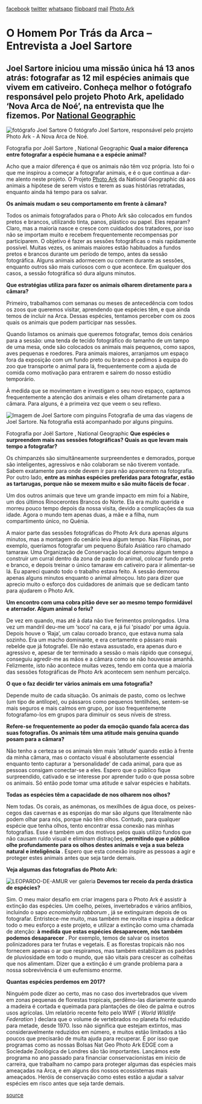 [facebook](https://www.facebook.com/sharer/sharer.php?u=https%3A%2F%2Fwww.natgeo.pt%2Fphoto-ark%2Fo-homem-por-tras-da-arca-entrevista-a-joel-sartore) [twitter](https://twitter.com/share?url=https%3A%2F%2Fwww.natgeo.pt%2Fphoto-ark%2Fo-homem-por-tras-da-arca-entrevista-a-joel-sartore&via=natgeo&text=O%20Homem%20Por%20Tr%C3%A1s%20da%20Arca%20%E2%80%93%20Entrevista%20a%20Joel%20Sartore) [whatsapp](https://web.whatsapp.com/send?text=https%3A%2F%2Fwww.natgeo.pt%2Fphoto-ark%2Fo-homem-por-tras-da-arca-entrevista-a-joel-sartore) [flipboard](https://share.flipboard.com/bookmarklet/popout?v=2&title=O%20Homem%20Por%20Tr%C3%A1s%20da%20Arca%20%E2%80%93%20Entrevista%20a%20Joel%20Sartore&url=https%3A%2F%2Fwww.natgeo.pt%2Fphoto-ark%2Fo-homem-por-tras-da-arca-entrevista-a-joel-sartore) [mail](mailto:?subject=NatGeo&body=https%3A%2F%2Fwww.natgeo.pt%2Fphoto-ark%2Fo-homem-por-tras-da-arca-entrevista-a-joel-sartore%20-%20O%20Homem%20Por%20Tr%C3%A1s%20da%20Arca%20%E2%80%93%20Entrevista%20a%20Joel%20Sartore) [Photo Ark](https://www.natgeo.pt/photoark) 
# O Homem Por Trás da Arca – Entrevista a Joel Sartore 
## Joel Sartore iniciou uma missão única há 13 anos atrás: fotografar as 12 mil espécies animais que vivem em cativeiro. Conheça melhor o fotógrafo responsável pelo projeto Photo Ark, apelidado ‘Nova Arca de Noé’, na entrevista que lhe fizemos. Por [National Geographic](https://www.natgeo.pt/autor/national-geographic) 
![fotógrafo Joel Sartore](img/files_styles_image_00_public_joel_0headshot_0_large.jpg)
O fotógrafo Joel Sartore, responsável pelo projeto Photo Ark - A Nova Arca de Noé. 

Fotografia por Joël Sartore , National Geographic **Qual a maior diferença entre fotografar a espécie humana e a espécie animal?** 

Acho que a maior diferença é que os animais não têm voz própria. Isto foi o que me inspirou a começar a fotografar animais, e é o que continua a dar-me alento neste projeto. O Projeto [Photo Ark](https://www.natgeo.pt/photoark) da National Geographic dá aos animais a hipótese de serem vistos e terem as suas histórias retratadas, enquanto ainda há tempo para os salvar. 

**Os animais mudam o seu comportamento em frente à câmara?** 

Todos os animais fotografados para o Photo Ark são colocados em fundos pretos e brancos, utilizando tinta, panos, plástico ou papel. Eles reparam? Claro, mas a maioria nasce e cresce com cuidados dos tratadores, por isso não se importam muito e recebem frequentemente recompensas por participarem. O objetivo é fazer as sessões fotográficas o mais rapidamente possível. Muitas vezes, os animais maiores estão habituados a fundos pretos e brancos durante um período de tempo, antes da sessão fotográfica. Alguns animais adormecem ou comem durante as sessões, enquanto outros são mais curiosos com o que acontece. Em qualquer dos casos, a sessão fotográfica só dura alguns minutos. 

**Que estratégias utiliza para fazer os animais olharem diretamente para a câmara?** 

Primeiro, trabalhamos com semanas ou meses de antecedência com todos os zoos que queremos visitar, aprendendo que espécies têm, e que ainda temos de incluir na Arca. Dessas espécies, tentamos perceber com os zoos quais os animais que podem participar nas sessões. 

Quando listamos os animais que queremos fotografar, temos dois cenários para a sessão: uma tenda de tecido fotográfico do tamanho de um tampo de uma mesa, onde são colocados os animais mais pequenos, como sapos, aves pequenas e roedores. Para animais maiores, arranjamos um espaço fora da exposição com um fundo preto ou branco e pedimos à equipa do zoo que transporte o animal para lá, frequentemente com a ajuda de comida como motivação para entrarem e saírem do nosso estúdio temporário. 

À medida que se movimentam e investigam o seu novo espaço, captamos frequentemente a atenção dos animais e eles olham diretamente para a câmara. Para alguns, é a primeira vez que veem o seu reflexo. 

![Imagem de Joel Sartore com pinguins](img/files_styles_image_00_public_footer_image_x_00_0_large.jpg)
Fotografia de uma das viagens de Joel Sartore. Na fotografia está acompanhado por alguns pinguins. 

Fotografia por Joël Sartore , National Geographic **Que espécies o surpreendem mais nas sessões fotográficas? Quais as que levam mais tempo a fotografar?** 

Os chimpanzés são simultâneamente surpreendentes e demorados, porque são inteligentes, agressivos e não colaboram se não tiverem vontade. Sabem exatamente para onde devem ir para não aparecerem na fotografia. Por outro lado, **entre as minhas espécies preferidas para fotografar, estão as tartarugas, porque não se mexem muito e são muito fáceis de focar** . 

Um dos outros animais que teve um grande impacto em mim foi a Nabire, um dos últimos Rinocerontes Brancos do Norte. Ela era muito querida e morreu pouco tempo depois da nossa visita, devido a complicações da sua idade. Agora o mundo tem apenas duas, a mãe e a filha, num compartimento único, no Quénia. 

A maior parte das sessões fotográficas do Photo Ark dura apenas alguns minutos, mas a montagem do cenário leva algum tempo. Nas Filipinas, por exemplo, queríamos fotografar um pequeno Búfalo Asiático raro chamado tamaraw. Uma Organização de Conservação local demorou algum tempo a construir um curral dentro da zona de pasto do animal, colocar fundo preto e branco, e depois treinar o único tamaraw em cativeiro para ir alimentar-se lá. Eu apareci quando todo o trabalho estava feito. A sessão demorou apenas alguns minutos enquanto o animal almoçou. Isto para dizer que aprecio muito o esforço dos cuidadores de animais que se dedicam tanto para ajudarem o Photo Ark. 

**Um encontro com uma cobra pitão deve ser ao mesmo tempo formidável e aterrador. Algum animal o feriu?** 

De vez em quando, mas até à data não tive ferimentos prolongados. Uma vez um mandril deu-me um ‘soco’ na cara, e já fui 'pisado' por uma águia. Depois houve o ‘Raja’, um calau coroado branco, que estava numa sala sozinho. Era um macho dominante, e era certamente o pássaro mais rebelde que já fotografei. Ele não estava assustado, era apenas duro e agressivo e, apesar de ter terminado a sessão o mais rápido que consegui, conseguiu agredir-me as mãos e a câmara como se não houvesse amanhã. Felizmente, isto não acontece muitas vezes, tendo em conta que a maioria das sessões fotográficas de Photo Ark acontecem sem nenhum percalço. 

**O que o faz decidir ter vários animais em uma fotografia?** 

Depende muito de cada situação. Os animais de pasto, como os lechwe (um tipo de antílope), ou pássaros como pequenos tentilhões, sentem-se mais seguros e mais calmos em grupo, por isso frequentemente fotografamo-los em grupos para diminuir os seus níveis de stress. 

**Refere-se frequentemente ao poder da emoção quando fala acerca das suas fotografias. Os animais têm uma atitude mais genuína quando posam para a câmara?** 

Não tenho a certeza se os animais têm mais ‘atitude’ quando estão à frente da minha câmara, mas o contacto visual é absolutamente essencial enquanto tento capturar a ‘personalidade’ de cada animal, para que as pessoas consigam conectar-se a eles. Espero que o público fique surpreendido, cativado e se interesse por aprender tudo o que possa sobre os animais. Só então pode tomar uma atitude e salvar espécies e habitats. 

**Todas as espécies têm a capacidade de nos olharem nos olhos?** 

Nem todas. Os corais, as anémonas, os mexilhões de água doce, os peixes-cegos das cavernas e as esponjas do mar são alguns que literalmente não podem olhar para nós, porque não têm olhos. Contudo, para qualquer espécie que tenha olhos, tento encontrar essa conexão nas minhas fotografias. Esse é também um dos motivos pelos quais utilizo fundos que não causam ruído visual e eliminam distrações, **permitindo que o público olhe profundamente para os olhos destes animais e veja a sua beleza natural e inteligência** . Espero que esta conexão inspire as pessoas a agir e proteger estes animais antes que seja tarde demais. 

**Veja algumas das fotografias do Photo Ark:** 

![LEOPARDO-DE-AMUR](img/files_styles_image_00_public.jpg)
ver galeria **Devemos ter receio da perda drástica de espécies?** 

Sim. O meu maior desafio em criar imagens para o Photo Ark é assistir à extinção das espécies. Um coelho, peixes, invertebrados e vários anfíbios, incluindo o sapo _ecnomiohyla rabborum_ , já se extinguiram depois de os fotografar. Entristece-me muito, mas também me revolta e inspira a dedicar todo o meu esforço a este projeto, e utilizar a extinção como uma chamada de atenção: **à medida que estas espécies desaparecem, nós também podemos desaparecer** . Por exemplo, temos de salvar os insetos polinizadores para ter frutas e vegetais. E as florestas tropicais não nos fornecem apenas o ar que respiramos, mas também estabilizam os padrões de pluviosidade em todo o mundo, que são vitais para crescer as colheitas que nos alimentam. Dizer que a extinção é um grande problema para a nossa sobrevivência é um eufemismo enorme. 

**Quantas espécies perdemos em 2017?** 

Ninguém pode dizer ao certo, mas no caso dos invertebrados que vivem em zonas pequenas de florestas tropicais, perdêmo-las diariamente quando a madeira é cortada e queimada para plantações de óleo de palma e outros usos agrícolas. Um relatório recente feito pelo WWF ( _World Wildlife Federation_ ) declara que o volume de vertebrados no planeta foi reduzido para metade, desde 1970. Isso não significa que estejam extintos, mas consideravelmente reduzidos em número, e muitos estão limitados a tão poucos que precisarão de muita ajuda para recuperar. É por isso que programas como as nossas Bolsas Nat Geo Photo Ark EDGE com a Sociedade Zoológica de Londres são tão importantes. Lançámos este programa no ano passado para financiar conservacionistas em início de carreira, que trabalham no campo para proteger algumas das espécies mais ameaçadas na Arca, e em alguns dos nossos ecossistemas mais ameaçados. Heróis de conservação como estes estão a ajudar a salvar espécies em risco antes que seja tarde demais. 



[source](https://www.natgeo.pt/photo-ark/o-homem-por-tras-da-arca-entrevista-a-joel-sartore)